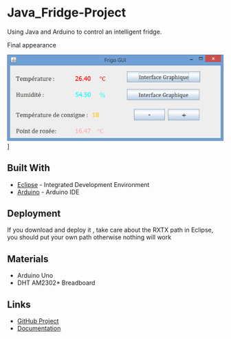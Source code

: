 # Java_Fridge-Project
Using Java and Arduino to control an intelligent fridge.

Final appearance

![External components](https://github.com/Cedric-M/Java_Fridge-Project/raw/master/Images/aspect.png)]

## Built With

* [Eclipse](https://www.eclipse.org/home/index.php) - Integrated Development Environment
* [Arduino](https://www.arduino.cc/en/Main/Software) - Arduino IDE



## Deployment

If you download and deploy it , take care about the RXTX path in Eclipse, you should put your own path otherwise nothing will work

## Materials

* Arduino Uno
* DHT AM2302* Breadboard


## Links

* [GitHub Project ](https://github.com/Yvar-deGoffau/Java_Fridge-Project)
* [Documentation ](https://yvar-degoffau.github.io/Java_Fridge-Project/Javadoc/index.html)
